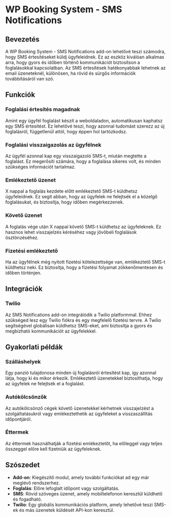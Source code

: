 # WP Booking System - SMS Notifications

## Bevezetés

A WP Booking System - SMS Notifications add-on lehetővé teszi számodra, hogy SMS értesítéseket küldj ügyfeleidnek. Ez az eszköz kiválóan alkalmas arra, hogy gyors és időben történő kommunikációt biztosítson a foglalásokkal kapcsolatban. Az SMS értesítések hatékonyabbak lehetnek az email üzeneteknél, különösen, ha rövid és sürgős információk továbbításáról van szó.

## Funkciók

### Foglalási értesítés magadnak

Amint egy ügyfél foglalást készít a weboldaladon, automatikusan kaphatsz egy SMS értesítést. Ez lehetővé teszi, hogy azonnal tudomást szerezz az új foglalásról, függetlenül attól, hogy éppen hol tartózkodsz.

### Foglalási visszaigazolás az ügyfélnek

Az ügyfél azonnal kap egy visszaigazoló SMS-t, miután megtette a foglalást. Ez megerősíti számára, hogy a foglalása sikeres volt, és minden szükséges információt tartalmaz.

### Emlékeztető üzenet

X nappal a foglalás kezdete előtt emlékeztető SMS-t küldhetsz ügyfeleidnek. Ez segít abban, hogy az ügyfelek ne felejtsék el a közelgő foglalásukat, és biztosítja, hogy időben megérkezzenek.

### Követő üzenet

A foglalás vége után X nappal követő SMS-t küldhetsz az ügyfeleknek. Ez hasznos lehet visszajelzés kéréséhez vagy jövőbeli foglalások ösztönzéséhez.

### Fizetési emlékeztető

Ha az ügyfélnek még nyitott fizetési kötelezettsége van, emlékeztető SMS-t küldhetsz neki. Ez biztosítja, hogy a fizetési folyamat zökkenőmentesen és időben történjen.

## Integrációk

### Twilio

Az SMS Notifications add-on integrálódik a Twilio platformmal. Ehhez szükséged lesz egy Twilio fiókra és egy megfelelő fizetési tervre. A Twilio segítségével globálisan küldhetsz SMS-eket, ami biztosítja a gyors és megbízható kommunikációt az ügyfelekkel.

## Gyakorlati példák

### Szálláshelyek

Egy panzió tulajdonosa minden új foglalásról értesítést kap, így azonnal látja, hogy ki és mikor érkezik. Emlékeztető üzenetekkel biztosíthatja, hogy az ügyfelek ne felejtsék el a foglalást.

### Autókölcsönzők

Az autókölcsönző cégek követő üzenetekkel kérhetnek visszajelzést a szolgáltatásukról vagy emlékeztethetik az ügyfeleket a visszaszállítás időpontjáról.

### Éttermek

Az éttermek használhatják a fizetési emlékeztetőt, ha előleggel vagy teljes összeggel előre kell fizetniük az ügyfeleknek.

## Szószedet

- **Add-on**: Kiegészítő modul, amely további funkciókat ad egy már meglévő rendszerhez.
- **Foglalás**: Előre lefoglalt időpont vagy szolgáltatás.
- **SMS**: Rövid szöveges üzenet, amely mobiltelefonon keresztül küldhető és fogadható.
- **Twilio**: Egy globális kommunikációs platform, amely lehetővé teszi SMS-ek és más üzenetek küldését API-kon keresztül.